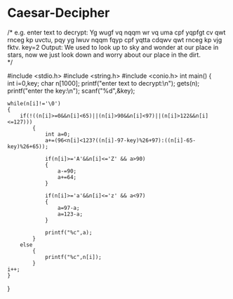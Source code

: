 # Caesar-Decipher
/*
e.g. enter text to decrypt: Yg wugf vq nqqm wr vq uma cpf yqpfgt cv qwt rnceg kp uvctu, pqy yg lwuv nqqm fqyp cpf yqtta cdqwv qwt rnceg kp vjg fktv.
	key=2
	Output: We used to look up to sky and wonder at our place in stars, now we just look down and worry about our place in the dirt.	
*/

#include <stdio.h>
#include <string.h>
#include <conio.h>
int main()
{	
	int i=0,key;
	char n[1000];
	printf("enter text to decrypt:\n");
	gets(n);
	printf("enter the key:\n");
	scanf("%d",&key);
	
	while(n[i]!='\0')
  	{
		if(!((n[i]>=0&&n[i]<65)||(n[i]>90&&n[i]<97)||(n[i]>122&&n[i]<=127)))
 			{
				int a=0;
				a+=(96<n[i]<123?((n[i]-97-key)%26+97):((n[i]-65-key)%26+65));
				
				if(n[i]>='A'&&n[i]<='Z' && a>90)
				{
					a-=90;
					a+=64;
				}
				
				if(n[i]>='a'&&n[i]<='z' && a<97)
				{
					a=97-a;
					a=123-a;
				}
				
				printf("%c",a);
 			}
 		else
 			{
 				printf("%c",n[i]);
 			}
	i++;
	}
}

